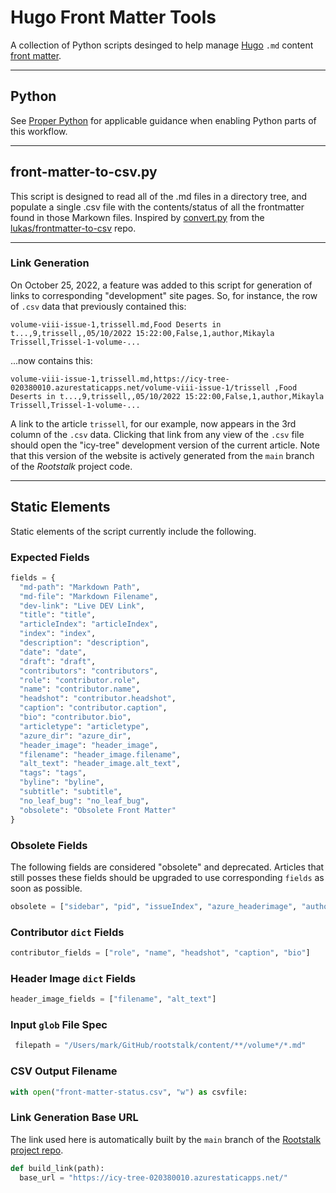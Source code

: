 # Hugo Front Matter Tools

A collection of Python scripts desinged to help manage [Hugo](https://gohugo.io) `.md` content [front matter](https://gohugo.io/content-management/front-matter/).

---

## Python

See [Proper Python](https://blog.summittdweller.com/posts/2022/09/proper-python/) for applicable guidance when enabling Python parts of this workflow.  

---

## front-matter-to-csv.py

This script is designed to read all of the .md files in a directory tree, and populate a single .csv file with the contents/status of all the frontmatter found in those Markown files.  Inspired by [convert.py](https://git.kucharczyk.xyz/lukas/frontmatter-to-csv/src/branch/main/frontmatter_to_csv/convert.py) from the [lukas/frontmatter-to-csv](https://git.kucharczyk.xyz/lukas/frontmatter-to-csv) repo.  

---

### Link Generation

On October 25, 2022, a feature was added to this script for generation of links to corresponding "development" site pages.  So, for instance, the row of `.csv` data that previously contained this:

```csv
volume-viii-issue-1,trissell.md,Food Deserts in t...,9,trissell,,05/10/2022 15:22:00,False,1,author,Mikayla Trissell,Trissel-1-volume-...
```

...now contains this:

```csv
volume-viii-issue-1,trissell.md,https://icy-tree-020380010.azurestaticapps.net/volume-viii-issue-1/trissell ,Food Deserts in t...,9,trissell,,05/10/2022 15:22:00,False,1,author,Mikayla Trissell,Trissel-1-volume-...
```

A link to the article `trissell`, for our example, now appears in the 3rd column of the `.csv` data.  Clicking that link from any view of the `.csv` file should open the "icy-tree" development version of the current article.  Note that this version of the website is actively generated from the `main` branch of the _Rootstalk_ project code.

---

## Static Elements

Static elements of the script currently include the following.

### Expected Fields

```python
fields = {
  "md-path": "Markdown Path",
  "md-file": "Markdown Filename",
  "dev-link": "Live DEV Link",
  "title": "title",
  "articleIndex": "articleIndex",
  "index": "index",
  "description": "description",
  "date": "date",
  "draft": "draft",
  "contributors": "contributors",
  "role": "contributor.role",
  "name": "contributor.name",
  "headshot": "contributor.headshot",
  "caption": "contributor.caption",
  "bio": "contributor.bio",
  "articletype": "articletype",
  "azure_dir": "azure_dir",
  "header_image": "header_image",
  "filename": "header_image.filename",
  "alt_text": "header_image.alt_text",
  "tags": "tags",
  "byline": "byline",
  "subtitle": "subtitle",
  "no_leaf_bug": "no_leaf_bug",
  "obsolete": "Obsolete Front Matter"
}
```

### Obsolete Fields

The following fields are considered "obsolete" and deprecated.  Articles that still posses these fields should be upgraded to use corresponding `fields` as soon as possible.

```python
obsolete = ["sidebar", "pid", "issueIndex", "azure_headerimage", "author", "azure_headshot", "authorbio", "headerimage"]
```

### Contributor `dict` Fields

```python
contributor_fields = ["role", "name", "headshot", "caption", "bio"]
```

### Header Image `dict` Fields

```python
header_image_fields = ["filename", "alt_text"]
```

### Input `glob` File Spec

```python
 filepath = "/Users/mark/GitHub/rootstalk/content/**/volume*/*.md"
```

### CSV Output Filename

```python
with open("front-matter-status.csv", "w") as csvfile:
 ```

### Link Generation Base URL

The link used here is automatically built by the `main` branch of the [Rootstalk project repo](https://github.com/Digital-Grinnell/rootstalk).

```python
def build_link(path):
  base_url = "https://icy-tree-020380010.azurestaticapps.net/"
```
